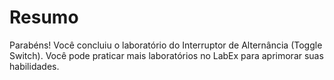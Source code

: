 # Resumo

Parabéns! Você concluiu o laboratório do Interruptor de Alternância (Toggle Switch). Você pode praticar mais laboratórios no LabEx para aprimorar suas habilidades.
